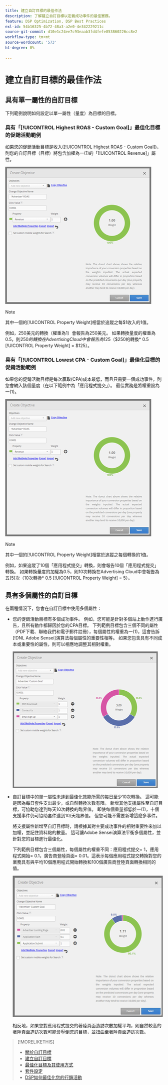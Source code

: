 ```yaml
---
title: 建立自訂目標的最佳作法
description: 了解建立自訂目標以定義成功事件的最佳實務。
feature: DSP Optimization, DSP Best Practices
exl-id: 54b16325-4b72-48a3-a2e0-4e342229211c
source-git-commit: d10e1c24ee7c93eaab3fd4fefe853860226cc8e2
workflow-type: tm+mt
source-wordcount: '573'
ht-degree: 0%

---
```


# 建立自訂目標的最佳作法

## 具有單一屬性的自訂目標

下列範例說明如何設定以單一屬性（量度）為目標的目標。

### 具有「[!UICONTROL Highest ROAS - Custom Goal]」最佳化目標的促銷活動範例

如果您的促銷活動目標是收入([!UICONTROL Highest ROAS - Custom Goal])，則您的自訂目標（目標）將包含加權為一(1)的「[!UICONTROL Revenue]」屬性。

![具有單一屬性的ROAS自訂目標範例](/help/dsp/assets/custom-goal-roas.png)

>[!NOTE]
>
> 其中一個的[!UICONTROL Property Weight]相當於追蹤之每$1收入的1值。
>
> 例如，250美元的轉換（權重為1）會報告為250美元。 如果轉換量度的權重為0.5，則$250的轉換在Advertising Cloud中會報告為$125（$250的轉換* 0.5 [!UICONTROL Property Weight] = $125）。

### 具有「[!UICONTROL Lowest CPA - Custom Goal]」最佳化目標的促銷活動範例

如果您的促銷活動目標是每次贏取(CPA)成本最低，而且只需要一個成功事件，則您會納入該個量度（在以下範例中為「應用程式提交」）。 最佳實務是將權重設為一(1)。

![單一屬性的CPA自訂目標範例](/help/dsp/assets/custom-goal-roas.png)

>[!NOTE]
>
> 其中一個的[!UICONTROL Property Weight]相當於追蹤之每個轉換的1值。
>
> 例如，如果追蹤了10個「應用程式提交」轉換，則會報告10個「應用程式提交」轉換。  如果轉換量度的加權為0.5，則10次轉換在Advertising Cloud中會報告為五(5)次（10次轉換* 0.5 [!UICONTROL Property Weight] = 5）。

## 具有多個屬性的自訂目標

在兩種情況下，您會在自訂目標中使用多個屬性：

* 您的促銷活動目標有多個成功事件。 例如，您可能是針對多個站上動作進行廣告，且所有動作都歸因於您的CPA目標。 下列範例目標包含三個不同的屬性（PDF下載、聯絡我們和電子郵件註冊），每個屬性的權重為一(1)，這會告訴[!DNL Adobe Sensei]演算法每個屬性的重要性相等。 如果您包含具有不同成本或重要性的屬性，則可以相應地調整其相對權重。

   ![具有多個屬性的自訂目標範例](/help/dsp/assets/custom-goal-multiple-properties.png)

* 自訂目標中的單一屬性未達到最佳化效能所需的每日至少10次轉換。 這可能是因為每日套件支出最少，或自然轉換次數有限。 新增其他支援屬性至自訂目標，可協助您達到每天10次轉換的臨界值。 即使每個重量都低於一(1)，十個支援事件仍可協助套件達到10/天臨界值。 但您可能不需要新增這麼多事件。

   將支援屬性新增至自訂目標時，請根據其對主要成功事件的相對重要性來加以加權，並記住資料點的數量。 這可讓Adobe Sensei演算法平衡多個屬性，並針對您的目標進行最佳化。

   下列範例目標包含三個屬性，每個屬性的權重不同：應用程式提交= 1，應用程式開始= 0.1，廣告商登陸頁面= 0.01。這表示每個應用程式提交轉換對您的業務具有與平均10個應用程式開始轉換和100個廣告商登陸頁面轉換相同的值。

   ![具有多個屬性的自訂目標範例](/help/dsp/assets/custom-goal-multiple-properties2.png)

   相反地，如果您對應用程式提交的著陸頁面造訪次數加權平均，則自然較高的著陸頁面造訪次數可能會壓倒您的目標，並扭曲至著陸頁面造訪次數。<!--reword-->

>[!MORELIKETHIS]
>
>* [關於自訂目標](custom-goal-about.md)
>* [建立自訂目標](custom-goal-create.md)
>* [最佳化目標及其使用方式](optimization-goals.md)
>* [套件設定](/help/dsp/campaign-management/packages/package-settings.md)
> * [DSP如何最佳化您的行銷活動](optimization-how-dsp-optimizes-campaigns.md)


